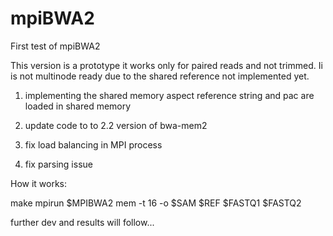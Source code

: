 # mpiBWA2

First test of mpiBWA2

This version is a prototype it works only for paired reads and not trimmed. 
Ii is not multinode ready due to the shared reference not implemented yet.

1) implementing the shared memory aspect 
reference string and pac are loaded in shared memory

2) update code to to 2.2 version of bwa-mem2

3) fix load balancing in MPI process

4) fix parsing issue  

How it works:

make
mpirun $MPIBWA2 mem -t 16 -o $SAM $REF $FASTQ1 $FASTQ2

further dev and results will follow...
